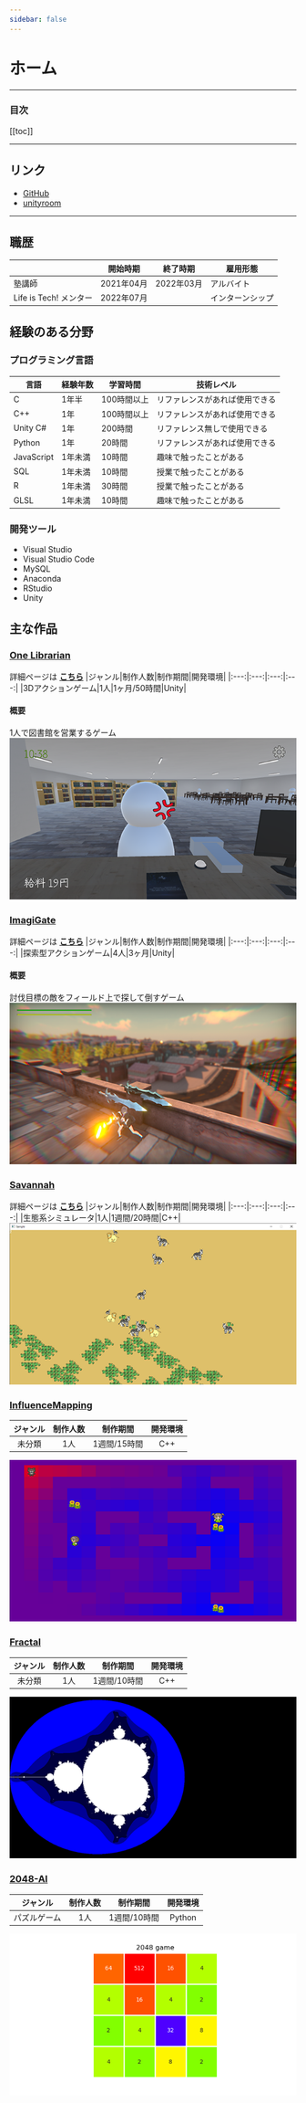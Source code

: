 ```yaml
---
sidebar: false
---
```


# ホーム
---

### 目次
[[toc]]

---

## リンク
- [GitHub](https://github.com/guinpen98)
- [unityroom](https://unityroom.com/games/one_lib)
---

## 職歴
||開始時期|終了時期|雇用形態|
|---|---|---|---|
|塾講師|2021年04月|2022年03月|アルバイト|
|Life is Tech! メンター|2022年07月||インターンシップ|

## 経験のある分野

### プログラミング言語
|言語|経験年数|学習時間|技術レベル|
|---|---|---|---|
|C|1年半|100時間以上|リファレンスがあれば使用できる|
|C++|1年|100時間以上|リファレンスがあれば使用できる|
|Unity C#|1年|200時間|リファレンス無しで使用できる|
|Python|1年|20時間|リファレンスがあれば使用できる|
|JavaScript|1年未満|10時間|趣味で触ったことがある|
|SQL|1年未満|10時間|授業で触ったことがある|
|R|1年未満|30時間|授業で触ったことがある|
|GLSL|1年未満|10時間|趣味で触ったことがある|

### 開発ツール
- Visual Studio
- Visual Studio Code
- MySQL
- Anaconda
- RStudio
- Unity

## 主な作品

### [One Librarian](https://unityroom.com/games/one_lib)
詳細ページは [**こちら**](./works/OneLibrarian.html)
|ジャンル|制作人数|制作期間|開発環境|
|:---:|:---:|:---:|:---:|
|3Dアクションゲーム|1人|1ヶ月/50時間|Unity|
#### 概要
1人で図書館を営業するゲーム
[![OneLibrarian](./.vuepress/public/imgs/Vue-OneLibrarian.png)](./works/OneLibrarian.html)

### [ImagiGate](https://github.com/yshi112358/Stylish-Game-Public)
詳細ページは [**こちら**](./works/ImagiGate.html)
|ジャンル|制作人数|制作期間|開発環境|
|:---:|:---:|:---:|:---:|
|探索型アクションゲーム|4人|3ヶ月|Unity|
#### 概要
討伐目標の敵をフィールド上で探して倒すゲーム
[![ImagiGate](./.vuepress/public/imgs/Vue-ImagiGate.png)](./works/ImagiGate.html)

### [Savannah](https://github.com/guinpen98/Savannah)
詳細ページは [**こちら**](./works/Savannah.html)
|ジャンル|制作人数|制作期間|開発環境|
|:---:|:---:|:---:|:---:|
|生態系シミュレータ|1人|1週間/20時間|C++|
[![Savannah](./.vuepress/public/imgs/Vue-Savannah.png)](./works/Savannah.html)

### [InfluenceMapping](https://github.com/guinpen98/InfluenceMapping)
|ジャンル|制作人数|制作期間|開発環境|
|:---:|:---:|:---:|:---:|
|未分類|1人|1週間/15時間|C++|
![InfluenceMapping](./.vuepress/public/imgs/Vue-InfluenceMapping.png)

### [Fractal](https://github.com/guinpen98/Fractal)
|ジャンル|制作人数|制作期間|開発環境|
|:---:|:---:|:---:|:---:|
|未分類|1人|1週間/10時間|C++|
![Fractal](./.vuepress/public/imgs/Vue-Fractal.png)

### [2048-AI](https://github.com/guinpen98/2048-AI)
|ジャンル|制作人数|制作期間|開発環境|
|:---:|:---:|:---:|:---:|
|パズルゲーム|1人|1週間/10時間|Python|
![2048-AI](./.vuepress/public/imgs/Vue-2048-AI.png)
